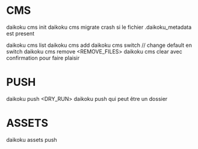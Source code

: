 # CMS
daikoku cms init <NAME> <PATH>
daikoku cms migrate <NAME> <PATH> <SERVER> <APIKEY> 
crash si le fichier .daikoku_metadata est present

daikoku cms list
daikoku cms add <NAME> <PATH> <OVERWRITE>
daikoku cms switch <NAME> // change default en switch
daikoku cms remove <NAME> <REMOVE_FILES>
daikoku cms clear
avec confirmation pour faire plaisir

# PUSH
daikoku push <DRY_RUN>
daikoku push <FILEPATH> 
qui peut être un dossier

# ASSETS
daikoku assets push <FILENAME> <TITLE> <DESC> <PATH> <SLUG>
daikoku assets remove <FILENAME> <PATH> <SLUG>
daikoku assets list
daikoku assets sync

# ENVIRONMENTS
daikoku environments clear
daikoku environments add <NAME> <SERVER> <OVERWRITE>
daikoku environments switch <NAME> // rename du default
daikoku environments remove <NAME>
daikoku environments info <NAME> // rename from env
daikoku environments list
daikoku environments config <APIKEY>
// editer le .gitignore pour mettre le .secrets du .daikoku

# GENERATE
daikoku generate documentation <FILENAME> <TITLE> <DESC>

# LOGIN (plus de liste de cms autorisés)
daikoku login

# PULL
daikoku pull apis
daikoku pull apis <ID>

# VERSION
daikoku version

# WATCH
daikoku watch

# CMS API
à créer

# documentations folder sorti des apis

# créer un fichier .secrets
avec les apikeys et les cookies